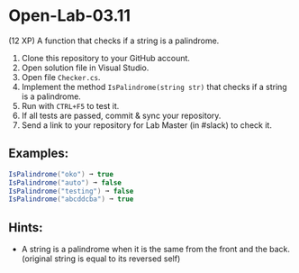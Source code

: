 # Open-Lab-03.11
(12 XP) A function that checks if a string is a palindrome.

1. Clone this repository to your GitHub account.
2. Open solution file in Visual Studio.
3. Open file `Checker.cs`.
4. Implement the method `IsPalindrome(string str)` that checks if a string is a palindrome.
5. Run with `CTRL+F5` to test it.
6. If all tests are passed, commit & sync your repository.
7. Send a link to your repository for Lab Master (in #slack) to check it.

## Examples: 
```C#
IsPalindrome("oko") ➞ true
IsPalindrome("auto") ➞ false
IsPalindrome("testing") ➞ false
IsPalindrome("abcddcba") ➞ true
```

## Hints:
* A string is a palindrome when it is the same from the front and the back. (original string is equal to its reversed self)
